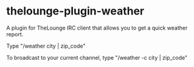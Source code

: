 # thelounge-plugin-weather

A plugin for TheLounge IRC client that allows you to get a quick weather report.

Type "/weather city | zip_code"

To broadcast to your current channel, type "/weather -c city | zip_code"
